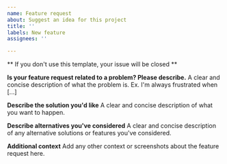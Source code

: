 ```yaml
---
name: Feature request
about: Suggest an idea for this project
title: ''
labels: New feature
assignees: ''

---
```


** If you don't use this template, your issue will be closed **

**Is your feature request related to a problem? Please describe.**
A clear and concise description of what the problem is. Ex. I'm always frustrated when [...]

**Describe the solution you'd like**
A clear and concise description of what you want to happen.

**Describe alternatives you've considered**
A clear and concise description of any alternative solutions or features you've considered.

**Additional context**
Add any other context or screenshots about the feature request here.
